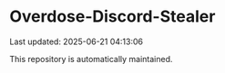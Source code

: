 # Overdose-Discord-Stealer

Last updated: 2025-06-21 04:13:06

This repository is automatically maintained.
